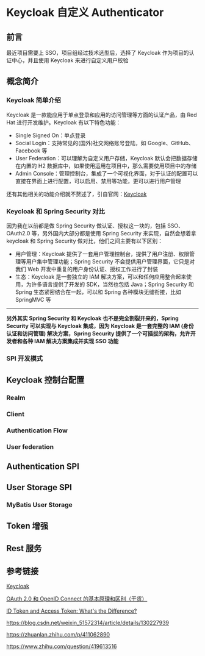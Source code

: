 # Keycloak 自定义 Authenticator



## 前言

最近项目需要上 SSO，项目组经过技术选型后，选择了 Keycloak 作为项目的认证中心，并且使用 Keycloak 来进行自定义用户校验



## 概念简介

### Keycloak 简单介绍

Keycloak 是一款能应用于单点登录和应用的访问管理等方面的认证产品，由 Red Hat 进行开发维护。Keycloak 有以下特色功能：

- Single Signed On：单点登录
- Social Login：支持常见的(国外)社交网络账号登陆，如 Google、GitHub、Facebook 等
- User Federation：可以理解为自定义用户存储，Keycloak 默认会把数据存储在内置的 H2 数据库中，如果使用运用在项目中，那么需要使用项目中的存储
- Admin Console：管理控制台，集成了一个可视化界面，对于认证的配置可以直接在界面上进行配置，可以启用、禁用等功能，更可以进行用户管理

还有其他相关的功能介绍就不赘述了，引自官网：[Keycloak](https://www.keycloak.org/)



### Keycloak 和 Spring Security 对比

因为我在以前都是做 Spring Security 做认证、授权这一块的，包括 SSO、OAuth2.0 等，另外国内大部分都是使用 Spring Security 来实现，自然会想着拿 keycloak 和 Spring Security 做对比，他们之间主要有以下区别：

- 用户管理：Keycloak 提供了一套用户管理控制台，提供了用户注册、权限管理等用户集中管理功能；Spring Security 不会提供用户管理界面，它只是对我们 Web 开发中重复的用户身份认证、授权工作进行了封装
- 生态：Keycloak 是一套独立的 IAM 解决方案，可以和任何应用整合起来使用，为许多语言提供了开发的 SDK，当然也包括 Java；Spring Security 和 Spring 生态紧密结合在一起，可以和 Spring 各种模块无缝衔接，比如 SpringMVC 等

---

**另外其实 Spring Security 和 Keycloak 也不是完全割裂开来的，Spring Security 可以实现与 Keycloak 集成，因为 Keycloak 是一套完整的 IAM (身份认证和访问管理) 解决方案，Spring Security 提供了一个可插拔的架构，允许开发者和各种 IAM 解决方案集成并实现 SSO 功能**



### SPI 开发模式



## Keycloak 控制台配置

### Realm

### Client

### Authentication Flow

### User federation



## Authentication SPI



## User Storage SPI

### MyBatis User Storage



## Token 增强



## Rest 服务



## 参考链接

[Keycloak](https://www.keycloak.org/)

[OAuth 2.0 和 OpenID Connect 的基本原理和区别（干货）](https://blog.csdn.net/qq_24550639/article/details/111089296)

[ID Token and Access Token: What's the Difference?](https://auth0.com/blog/id-token-access-token-what-is-the-difference/)



https://blog.csdn.net/weixin_51572314/article/details/130227939

https://zhuanlan.zhihu.com/p/411062890

https://www.zhihu.com/question/419613516

